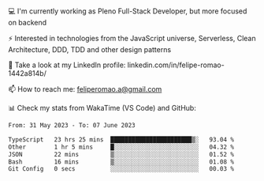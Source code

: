 💻 I'm currently working as Pleno Full-Stack Developer, but more focused on backend

⚡ Interested in technologies from the JavaScript universe, Serverless, Clean Architecture, DDD, TDD and other design patterns

👥 Take a look at my LinkedIn profile: linkedin.com/in/felipe-romao-1442a814b/

📫 How to reach me: feliperomao.a@gmail.com

📊 Check my stats from WakaTime (VS Code) and GitHub:

<!--START_SECTION:waka-->

```txt
From: 31 May 2023 - To: 07 June 2023

TypeScript   23 hrs 25 mins  ███████████████████████▒░   93.04 %
Other        1 hr 5 mins     █░░░░░░░░░░░░░░░░░░░░░░░░   04.32 %
JSON         22 mins         ▒░░░░░░░░░░░░░░░░░░░░░░░░   01.52 %
Bash         16 mins         ▒░░░░░░░░░░░░░░░░░░░░░░░░   01.08 %
Git Config   0 secs          ░░░░░░░░░░░░░░░░░░░░░░░░░   00.03 %
```

<!--END_SECTION:waka-->
